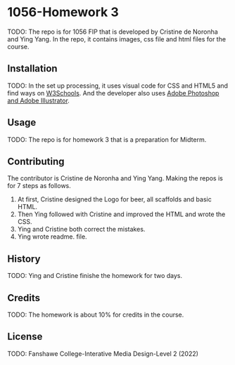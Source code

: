 # 1056-Homework 3

TODO: The repo is for 1056 FIP that is developed by Cristine de Noronha and Ying Yang. In the repo, it contains images, css file and html files for the course.

## Installation
TODO: In the set up processing, it uses visual code for CSS and HTML5 and find ways on [W3Schools](https://www.w3schools.com/). 
And the developer also uses [Adobe Photoshop and Adobe Illustrator](https://www.adobe.com/ca_fr/).

## Usage
TODO: The repo is for homework 3 that is a preparation for Midterm.

## Contributing
The contributor is Cristine de Noronha and Ying Yang. Making the repos is for 7 steps as follows.

1. At first, Cristine designed the Logo for beer, all scaffolds and basic HTML.
2. Then Ying followed with Cristine and improved the HTML and wrote the CSS.
3. Ying and Cristine both correct the mistakes.
4. Ying wrote readme. file.

## History
TODO: Ying and Cristine finishe the homework for two days.

## Credits
TODO: The homework is about 10% for credits in the  course.

## License
TODO: Fanshawe College-Interative Media Design-Level 2 (2022)
